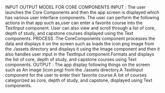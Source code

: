INPUT OUTPUT MODEL FOR CORE COMPONENTS
INPUT : The user launches the Core Components and then the app screen is displayed which has various user interface components.
The user can perform the following actions in that app such as,user can enter a favorite course into the TextInput component. User can also view and scroll through a list of core, depth of study, and capstone courses displayed using the Text components.
PROCESS :The CoreComponents component processes the data and displays it on the screen such as loads the icon.png image from the ./assets directory and displays it using the Image component and then it also handles user input in the TextInput component.Formats and displays the list of core, depth of study, and capstone courses using Text components.
OUTPUT : The app display following things on the screen such as An image (icon.png) from the ./assets directory.A TextInput component for the user to enter their favorite course.A list of courses categorized as core, depth of study, and capstone, displayed using Text components.

